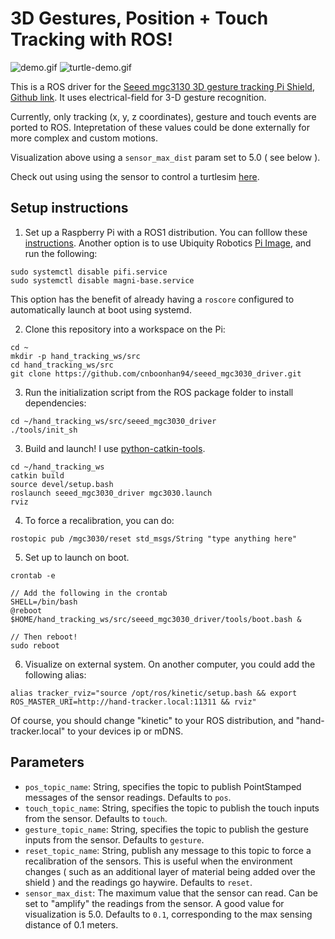 # 3D Gestures, Position + Touch Tracking with ROS!
![demo.gif](demo.gif)
![turtle-demo.gif](turtle-demo.gif)

This is a ROS driver for the [Seeed mgc3130 3D gesture tracking Pi Shield](http://wiki.seeedstudio.com/3D-Gesture-Tracking-Shield-for-Raspberry-Pi-MGC3130/), [Github link](https://github.com/Seeed-Studio/Seeed_mgc3x30.git). It uses electrical-field for 3-D gesture recognition. 

Currently, only tracking (x, y, z coordinates), gesture and touch events are ported to ROS. Intepretation of these values could be done externally for more complex and custom motions.

Visualization above using a `sensor_max_dist` param set to 5.0 ( see below ).

Check out using using the sensor to control a turtlesim [here](./nodes/README.md).

## Setup instructions
1. Set up a Raspberry Pi with a ROS1 distribution. You can folllow these [instructions](http://wiki.ros.org/ROSberryPi/Installing%20ROS%20Kinetic%20on%20the%20Raspberry%20Pi). Another option is to use Ubiquity Robotics [Pi Image](https://downloads.ubiquityrobotics.com/pi.html), and run the following:
```
sudo systemctl disable pifi.service
sudo systemctl disable magni-base.service
``` 
This option has the benefit of already having a `roscore` configured to automatically launch at boot using systemd.

2. Clone this repository into a workspace on the Pi:
```
cd ~
mkdir -p hand_tracking_ws/src
cd hand_tracking_ws/src
git clone https://github.com/cnboonhan94/seeed_mgc3030_driver.git
```
3. Run the initialization script from the ROS package folder to install dependencies:
```
cd ~/hand_tracking_ws/src/seeed_mgc3030_driver
./tools/init_sh
```

3. Build and launch! I use [python-catkin-tools](https://catkin-tools.readthedocs.io/en/latest/installing.html).
```
cd ~/hand_tracking_ws
catkin build 
source devel/setup.bash
roslaunch seeed_mgc3030_driver mgc3030.launch
rviz
```

4. To force a recalibration, you can do:
```
rostopic pub /mgc3030/reset std_msgs/String "type anything here"
```
5. Set up to launch on boot.
```
crontab -e 

// Add the following in the crontab
SHELL=/bin/bash
@reboot $HOME/hand_tracking_ws/src/seeed_mgc3030_driver/tools/boot.bash &

// Then reboot!
sudo reboot
```

6. Visualize on external system. On another computer, you could add the following alias:
```
alias tracker_rviz="source /opt/ros/kinetic/setup.bash && export ROS_MASTER_URI=http://hand-tracker.local:11311 && rviz"
```
Of course, you should change "kinetic" to your ROS distribution, and "hand-tracker.local" to your devices ip or mDNS.

## Parameters
- `pos_topic_name`: String, specifies the topic to publish PointStamped messages of the sensor readings. Defaults to `pos`.
- `touch_topic_name`: String, specifies the topic to publish the touch inputs from the sensor. Defaults to `touch`.
- `gesture_topic_name`: String, specifies the topic to publish the gesture inputs from the sensor. Defaults to `gesture`.
- `reset_topic_name`: String, publish any message to this topic to force a recalibration of the sensors. This is useful when the environment changes ( such as an additional layer of material being added over the shield ) and the readings go haywire. Defaults to `reset`.
- `sensor_max_dist`: The maximum value that the sensor can read. Can be set to "amplify" the readings from the sensor. A good value for visualization is 5.0. Defaults to `0.1`, corresponding to the max sensing distance of 0.1 meters.
